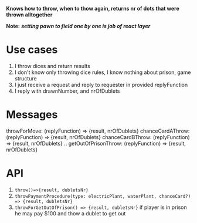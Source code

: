 **Knows how to throw, when to thow again, returns nr of dots that were thrown alltogether**

**Note:** ***setting pawn to field one by one is job of react layer***
# Use cases
1. I throw dices and return results
2. I don't know only throwing dice rules, I know nothing about prison, game structure
3. I just receive a request and reply to requester in provided replyFunction
4. I reply with drawnNumber, and nrOfDublets

# Messages
throwForMove: (replyFunction) => {result, nrOfDublets}
chanceCardAThrow: (replyFunction) => {result, nrOfDublets}
chanceCardBThrow: (replyFunction) => {result, nrOfDublets}
..
getOutOfPrisonThrow: (replyFunction) => {result, nrOfDublets}

# API

1. `throw()=>{result, dubletsNr}`
2. `throwPaymentProcedure(type: electricPlant, waterPlant, chanceCard?) => {result, dubletsNr}`
3. `throwForGetOutOfPrison() => {result, dubletsNr}` if player is in prison he may pay $100 and thow a dublet to get out

